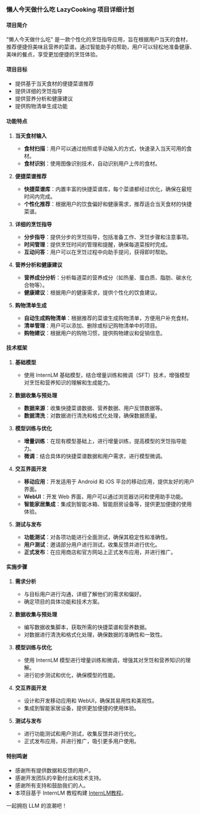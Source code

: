 ### 懒人今天做什么吃 LazyCooking 项目详细计划

#### 项目简介
"懒人今天做什么吃" 是一款个性化的烹饪指导应用，旨在根据用户当天的食材，推荐便捷但美味且营养的菜谱。通过智能助手的帮助，用户可以轻松地准备健康、美味的餐点，享受更加便捷的烹饪体验。

#### 项目目标
- 提供基于当天食材的便捷菜谱推荐
- 提供详细的烹饪指导
- 提供营养分析和健康建议
- 提供购物清单生成功能

#### 功能特点

1. **当天食材输入**
   - **食材扫描**：用户可以通过拍照或手动输入的方式，快速录入当天可用的食材。
   - **食材识别**：使用图像识别技术，自动识别用户上传的食材。

2. **便捷菜谱推荐**
   - **快捷菜谱库**：内置丰富的快捷菜谱库，每个菜谱都经过优化，确保在最短时间内完成。
   - **个性化推荐**：根据用户的饮食偏好和健康需求，推荐适合当天食材的快捷菜谱。

3. **详细的烹饪指导**
   - **分步指导**：提供分步的烹饪指导，包括准备工作、烹饪步骤和注意事项。
   - **时间管理**：提供烹饪时间的管理和提醒，确保每道菜按时完成。
   - **互动问答**：用户可以在烹饪过程中向助手提问，获得即时帮助。

4. **营养分析和健康建议**
   - **营养成分分析**：分析每道菜的营养成分（如热量、蛋白质、脂肪、碳水化合物等）。
   - **健康建议**：根据用户的健康需求，提供个性化的饮食建议。

5. **购物清单生成**
   - **自动生成购物清单**：根据推荐的菜谱生成购物清单，方便用户补充食材。
   - **清单管理**：用户可以添加、删除或标记购物清单中的项目。
   - **购物建议**：根据用户的购物习惯，提供购物建议和促销信息。

#### 技术框架

1. **基础模型**
   - 使用 InternLM 基础模型，结合增量训练和微调（SFT）技术，增强模型对烹饪和营养知识的理解和生成能力。

2. **数据收集与预处理**
   - **数据来源**：收集快捷菜谱数据、营养数据、用户反馈数据等。
   - **数据清洗**：对数据进行清洗和格式化处理，确保数据质量。

3. **模型训练与优化**
   - **增量训练**：在现有模型基础上，进行增量训练，提高模型的烹饪指导能力。
   - **微调**：结合具体的快捷菜谱数据和用户需求，进行模型微调。

4. **交互界面开发**
   - **移动应用**：开发适用于 Android 和 iOS 平台的移动应用，提供友好的用户界面。
   - **WebUI**：开发 Web 界面，用户可以通过浏览器访问和使用助手功能。
   - **智能家居集成**：集成到智能冰箱、智能厨房设备等，提供更加便捷的使用体验。

5. **测试与发布**
   - **功能测试**：对各项功能进行全面测试，确保其稳定性和准确性。
   - **用户测试**：邀请部分用户进行测试，收集反馈并进行优化。
   - **正式发布**：在应用商店和官方网站上正式发布应用，并进行推广。

#### 实施步骤

1. **需求分析**
   - 与目标用户进行沟通，详细了解他们的需求和偏好。
   - 确定项目的具体功能和技术方案。

2. **数据收集与预处理**
   - 编写数据收集脚本，获取所需的快捷菜谱和营养数据。
   - 对数据进行清洗和格式化处理，确保数据的准确性和一致性。

3. **模型训练与优化**
   - 使用 InternLM 模型进行增量训练和微调，增强其对烹饪和营养知识的理解。
   - 进行初步测试和优化，确保模型的性能。

4. **交互界面开发**
   - 设计和开发移动应用和 WebUI，确保其易用性和美观性。
   - 集成到智能家居设备，提供更加便捷的使用体验。

5. **测试与发布**
   - 进行功能测试和用户测试，收集反馈并进行优化。
   - 正式发布应用，并进行推广，吸引更多用户使用。

#### 特别鸣谢

- 感谢所有提供数据和反馈的用户。
- 感谢开发团队的辛勤付出和技术支持。
- 感谢所有支持和鼓励我们的人。
- 本项目基于 InternLM 教程构建 [InternLM教程](https://github.com/InternLM/Tutorial/tree/camp3?tab=readme-ov-file)。

一起拥抱 LLM 的浪潮吧！
